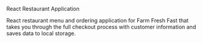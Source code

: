 React Restaurant Application

React restaurant menu and ordering application for Farm Fresh Fast that takes you through the full checkout process with customer information and saves data to local storage. 
